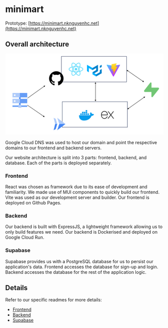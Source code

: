 # minimart

Prototype: [https://minimart.nknguyenhc.net](https://minimart.nknguyenhc.net)

## Overall architecture

![Architecture](./architecture.png)

Google Cloud DNS was used to host our domain and point the respective domains to our frontend and backend servers.

Our website architecture is split into 3 parts: frontend, backend, and database. Each of the parts is deployed separately.

### Frontend

React was chosen as framework due to its ease of development and familiarity. We made use of MUI components to quickly build our frontend. Vite was used as our development server and builder. Our frontend is deployed on Github Pages.

### Backend

Our backend is built with ExpressJS, a lightweight framework allowing us to only build features we need. Our backend is Dockerised and deployed on Google Cloud Run.

### Supabase

Supabase provides us with a PostgreSQL database for us to persist our application's data. Frontend accesses the database for sign-up and login. Backend accesses the database for the rest of the application logic.

## Details

Refer to our specific readmes for more details:

* [Frontend](./frontend/README.md)
* [Backend](./backend/README.md)
* [Supabase](./supabase/README.md)
